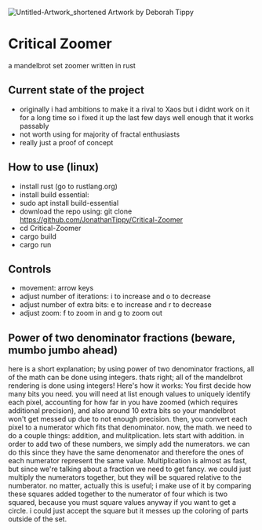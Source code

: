 ![Untitled-Artwork_shortened](https://user-images.githubusercontent.com/54297927/212390663-ff8359e9-438a-4742-8cf6-3b7675a27f7a.jpg)
Artwork by Deborah Tippy

# Critical Zoomer
a mandelbrot set zoomer written in rust

## Current state of the project
- originally i had ambitions to make it a rival to Xaos but i didnt work on it for a long time so i fixed it up the last few days well enough that it works passably
- not worth using for majority of fractal enthusiasts
- really just a proof of concept

## How to use (linux)
- install rust (go to rustlang.org)
- install build essential:
- sudo apt install build-essential
- download the repo using:
git clone https://github.com/JonathanTippy/Critical-Zoomer
- cd Critical-Zoomer
- cargo build
- cargo run

## Controls
- movement: arrow keys
- adjust number of iterations: i to increase and o to decrease
- adjust number of extra bits: e to increase and r to decrease
- adjust zoom: f to zoom in and g to zoom out

## Power of two denominator fractions (beware, mumbo jumbo ahead)
here is a short explanation; by using power of two denominator fractions, all of the math can be done using integers. thats right; all of the mandelbrot rendering is done using integers! Here's how it works:
You first decide how many bits you need. you will need at list enough values to uniquely identify each pixel, accounting for how far in you have zoomed (which requires additional precision), and also around 10 extra bits so your mandelbrot won't get messed up due to not enough precision. then, you convert each pixel to a numerator which fits that denominator. now, the math. we need to do a couple things: addition, and mulitplication. lets start with addition. in order to add two of these numbers, we simply add the numerators. we can do this since they have the same denomenator and therefore the ones of each numerator represent the same value. Multiplication is almost as fast, but since we're talking about a fraction we need to get fancy. we could just multiply the numerators together, but they will be squared relative to the numberator. no matter, actually this is useful; i make use of it by comparing these squares added together to the numerator of four which is two squared, because you must square values anyway if you want to get a circle. i could just accept the square but it messes up the coloring of parts outside of the set.
